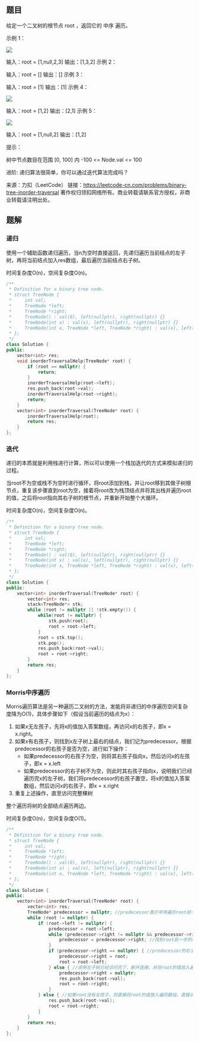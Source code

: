 ## 题目

给定一个二叉树的根节点 root ，返回它的 中序 遍历。

 

示例 1：

![](https://assets.leetcode.com/uploads/2020/09/15/inorder_1.jpg)

输入：root = [1,null,2,3]
输出：[1,3,2]
示例 2：

输入：root = []
输出：[]
示例 3：

输入：root = [1]
输出：[1]
示例 4：

![](https://assets.leetcode.com/uploads/2020/09/15/inorder_5.jpg)

输入：root = [1,2]
输出：[2,1]
示例 5：

![](https://assets.leetcode.com/uploads/2020/09/15/inorder_4.jpg)


输入：root = [1,null,2]
输出：[1,2]


提示：

树中节点数目在范围 [0, 100] 内
-100 <= Node.val <= 100


进阶: 递归算法很简单，你可以通过迭代算法完成吗？

来源：力扣（LeetCode）
链接：https://leetcode-cn.com/problems/binary-tree-inorder-traversal
著作权归领扣网络所有。商业转载请联系官方授权，非商业转载请注明出处。

## 题解

### 递归

使用一个辅助函数递归遍历，当n为空时直接返回，先递归遍历当前结点的左子树，再将当前结点加入res数组，最后遍历当前结点右子树。

时间复杂度O(n)，空间复杂度O(n)。

```c++
/**
 * Definition for a binary tree node.
 * struct TreeNode {
 *     int val;
 *     TreeNode *left;
 *     TreeNode *right;
 *     TreeNode() : val(0), left(nullptr), right(nullptr) {}
 *     TreeNode(int x) : val(x), left(nullptr), right(nullptr) {}
 *     TreeNode(int x, TreeNode *left, TreeNode *right) : val(x), left(left), right(right) {}
 * };
 */
class Solution {
public:
    vector<int> res;
    void inorderTraversalHelp(TreeNode* root) {
        if (root == nullptr) {
            return;
        }
        inorderTraversalHelp(root->left);
        res.push_back(root->val);
        inorderTraversalHelp(root->right);
        return;
    }
    vector<int> inorderTraversal(TreeNode* root) {
        inorderTraversalHelp(root);
        return res;
    }
};
```

### 迭代

递归的本质就是利用栈进行计算，所以可以使用一个栈加迭代的方式来模拟递归的过程。

当root不为空或栈不为空时进行循环，将root添加到栈，并让root移到其做子树根节点，重复该步骤直到root为空，接着将root改为栈顶结点并将其出栈并遍历root的值，之后将root指向其右子树的根节点，并重新开始整个大循环。

时间复杂度O(n)，空间复杂度O(n)。

```c++
/**
 * Definition for a binary tree node.
 * struct TreeNode {
 *     int val;
 *     TreeNode *left;
 *     TreeNode *right;
 *     TreeNode() : val(0), left(nullptr), right(nullptr) {}
 *     TreeNode(int x) : val(x), left(nullptr), right(nullptr) {}
 *     TreeNode(int x, TreeNode *left, TreeNode *right) : val(x), left(left), right(right) {}
 * };
 */
class Solution {
public:
    vector<int> inorderTraversal(TreeNode* root) {
        vector<int> res;
        stack<TreeNode*> stk;
        while (root != nullptr || !stk.empty()) {
            while(root != nullptr) {
                stk.push(root);
                root = root->left;
            }
            root = stk.top();
            stk.pop();
            res.push_back(root->val);
            root = root->right;
        }
        return res;
    }
};
```

### Morris中序遍历

Morris遍历算法是另一种遍历二叉树的方法，发能将非递归的中序遍历空间复杂度降为O(1)，具体步骤如下（假设当前遍历的结点为x）：

1. 如果x无左孩子，先将x的值加入答案数组，再访问x的右孩子，即x = x.right。
2. 如果x有右孩子，则找到x左子树上最右的结点，我们记为predecessor。根据predecessor的右孩子是否为空，进行如下操作：
   - 如果predecessor的右孩子为空，则将其右孩子指向x，然后访问x的左孩子，即x = x.left
   - 如果predecessor的右子树不为空，则此时其右孩子指向x，说明我们已经遍历完x的左子树，我们将predecessor的右孩子置空，将x的值加入答案数组，然后访问x的右孩子，即x = x.right
3. 重复上述操作，直至访问完整棵树

整个遍历将树的全部结点遍历两边。

时间复杂度O(n)，空间复杂度O(1)。

```c++
/**
 * Definition for a binary tree node.
 * struct TreeNode {
 *     int val;
 *     TreeNode *left;
 *     TreeNode *right;
 *     TreeNode() : val(0), left(nullptr), right(nullptr) {}
 *     TreeNode(int x) : val(x), left(nullptr), right(nullptr) {}
 *     TreeNode(int x, TreeNode *left, TreeNode *right) : val(x), left(left), right(right) {}
 * };
 */
class Solution {
public:
    vector<int> inorderTraversal(TreeNode* root) {
        vector<int> res;
        TreeNode* predecessor = nullptr; //predecessor表示中序遍历root前一个结点
        while (root != nullptr) {
            if (root->left != nullptr) {
                predecessor = root->left;
                while (predecessor->right != nullptr && predecessor->right != root) {
                    predecessor = predecessor->right; //找到root前一步的结点
                }
                if (predecessor->right == nullptr) { //predecessor的右子树为空，则将predecessor的右指针指向root，之后遍历root的左子树
                    predecessor->right = root;
                    root = root->left;
                } else { //说明左子树已经访问完了，断开连接，并将root的值放入遍历数组
                    predecessor->right = nullptr;
                    res.push_back(root->val);
                    root = root->right;
                }
            } else { //如果root没有左孩子，则直接将root的值放入遍历数组，直接访问其右孩子
                res.push_back(root->val);
                root = root->right;
            }
        }
        return res;
    }
};
```

